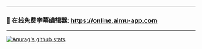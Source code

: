 -------------

### 📝  在线免费字幕编辑器: https://online.aimu-app.com

-------------

[![Anurag's github stats](https://github-readme-stats.vercel.app/api?username=zhw2590582&show_icons=true)](https://github.com/anuraghazra/github-readme-stats)
